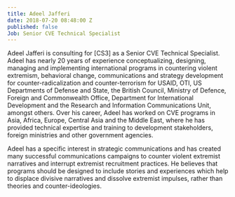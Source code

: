 ```yaml
---
title: Adeel Jafferi
date: 2018-07-20 08:48:00 Z
published: false
Job: Senior CVE Technical Specialist
---
```


Adeel Jafferi is consulting for [CS3] as a Senior CVE Technical Specialist. Adeel has nearly 20 years of experience conceptualizing,  designing, managing and implementing international programs in countering violent extremism, behavioral change, communications and strategy development for counter-radicalization and counter-terrorism for USAID, OTI, US Departments of Defense and State, the British Council, Ministry of Defence, Foreign and Commonwealth Office, Department for International Development and the Research and Information Communications Unit, amongst others. Over his career, Adeel has worked on CVE programs in Asia, Africa, Europe, Central Asia and the Middle East, where he has provided technical expertise and training to development stakeholders, foreign ministries and other government agencies.

<!--more-->

Adeel has a specific interest in strategic communications and has created many successful communications campaigns to counter violent extremist narratives and interrupt extremist recruitment practices. He believes that programs should be designed to include stories and experiences which help to displace divisive narratives and dissolve extremist impulses, rather than theories and counter-ideologies.